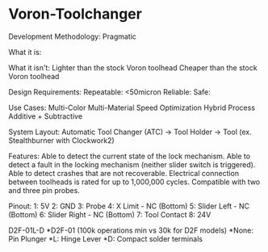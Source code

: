 # Voron-Toolchanger

Development Methodology:
Pragmatic
 
What it is:


What it isn't:
	Lighter than the stock Voron toolhead
	Cheaper than the stock Voron toolhead

Design Requirements:
	Repeatable: <50micron
	Reliable:
	Safe: 

Use Cases:
	Multi-Color
	Multi-Material
	Speed Optimization
	Hybrid Process 
	Additive + Subtractive


System Layout:
Automatic Tool Changer (ATC)
->
Tool Holder 
-> 
Tool (ex. Stealthburner with Clockwork2)


Features:
	Able to detect the current state of the lock mechanism. 
	Able to detect a fault in the locking mechanism (neither slider switch is triggered).
	Able to detect crashes that are not recoverable.
	Electrical connection between toolheads is rated for up to 1,000,000 cycles. 
	Compatible with two and three pin probes.



Pinout: 
1: 5V
2: GND
3: Probe
4: X Limit - NC (Bottom)
5: Slider Left - NC (Bottom)
6: Slider Right - NC (Bottom)
7: Tool Contact 
8: 24V

D2F-01L-D
*D2F-01 (100k operations min vs 30k for D2F models)
*None: Pin Plunger
*L: Hinge Lever
*D: Compact solder terminals

